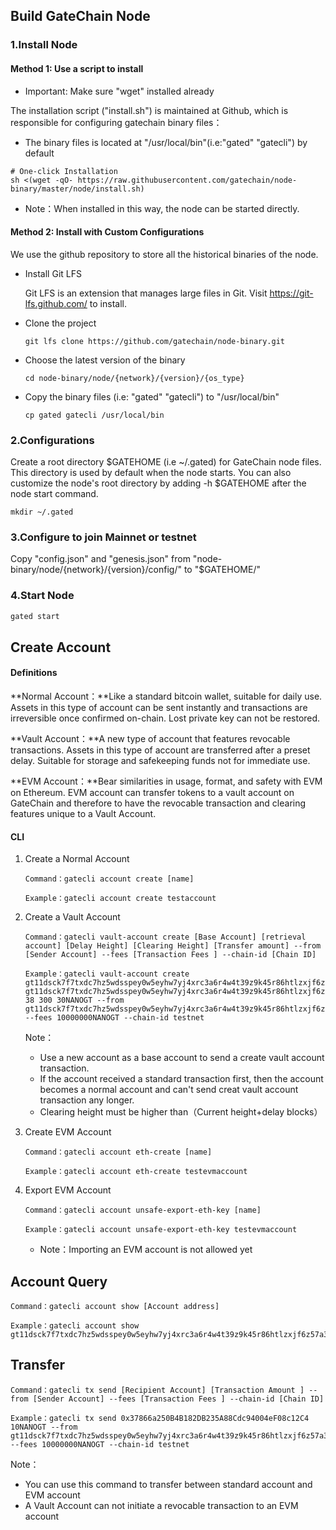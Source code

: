 
## Build GateChain Node

### 1.Install Node

#### Method 1: Use a script to install

* Important: Make sure "wget" installed already

The installation script ("install.sh") is maintained at Github, which is responsible for configuring gatechain binary files：

* The binary files is located at "/usr/local/bin"(i.e:"gated" "gatecli") by default

```
# One-click Installation
sh <(wget -qO- https://raw.githubusercontent.com/gatechain/node-binary/master/node/install.sh)
```

* Note：When installed in this way, the node can be started directly.

#### Method 2: Install with Custom Configurations

We use the github repository to store all the historical binaries of the node.

* Install Git LFS

  Git LFS is an extension that manages large files in Git. Visit https://git-lfs.github.com/ to install.

* Clone the project
	
	```
	git lfs clone https://github.com/gatechain/node-binary.git
	```
* Choose the latest version of the binary

	```
	cd node-binary/node/{network}/{version}/{os_type}
	```
* Copy the binary files (i.e: "gated" "gatecli") to "/usr/local/bin"
	
	```
	cp gated gatecli /usr/local/bin
	```


### 2.Configurations 

Create a root directory $GATEHOME (i.e ~/.gated) for GateChain node files. This directory is used by default when the node starts. You can also customize the node's root directory by adding  -h $GATEHOME after the node start command.

```
mkdir ~/.gated
```


### 3.Configure to join Mainnet or testnet

Copy "config.json" and "genesis.json" from "node-binary/node/{network}/{version}/config/" to "$GATEHOME/"


### 4.Start Node

```bash
gated start
```


## Create Account

#### Definitions

**Normal Account：**Like a standard bitcoin wallet, suitable for daily use. Assets in this type of account can be sent instantly and transactions are irreversible once confirmed on-chain. Lost private key can not be restored.

**Vault Account：**A new type of account that features revocable transactions. Assets in this type of account are transferred after a preset delay. Suitable for storage and safekeeping funds not for immediate use.

**EVM Account：**Bear similarities in usage, format, and safety with EVM on Ethereum. EVM account can transfer tokens to a vault account on GateChain and therefore to have the revocable transaction and clearing features unique to a Vault Account.


#### CLI

1. Create a Normal Account
	
	```
	Command：gatecli account create [name]
	
	Example：gatecli account create testaccount
	
	```
2. Create a Vault Account
	
	```
	Command：gatecli vault-account create [Base Account] [retrieval  account] [Delay Height] [Clearing Height] [Transfer amount] --from [Sender Account] --fees [Transaction Fees ] --chain-id [Chain ID]
	
	Example：gatecli vault-account create gt11dsck7f7txdc7hz5wdsspey0w5eyhw7yj4xrc3a6r4w4t39z9k45r86htlzxjf6z57an2r7 gt11dsck7f7txdc7hz5wdsspey0w5eyhw7yj4xrc3a6r4w4t39z9k45r86htlzxjf6z57a3457 38 300 30NANOGT --from gt11dsck7f7txdc7hz5wdsspey0w5eyhw7yj4xrc3a6r4w4t39z9k45r86htlzxjf6z57a3457 --fees 10000000NANOGT --chain-id testnet
	
	```
	Note：

	* Use a new account as a base account to send a create vault account transaction.
	* If the account received a standard transaction first, then the account becomes a normal account and can't send creat vault account transaction any longer. 
	* Clearing height must be higher than（Current height+delay blocks）

3. Create EVM Account

	```
	Command：gatecli account eth-create [name]
	
	Example：gatecli account eth-create testevmaccount
	
	```

4. Export EVM Account

	```
	Command：gatecli account unsafe-export-eth-key [name]
	
	Example：gatecli account unsafe-export-eth-key testevmaccount
	
	```

	* Note：Importing an EVM account is not allowed yet


## Account Query

```
Command：gatecli account show [Account address]

Example：gatecli account show gt11dsck7f7txdc7hz5wdsspey0w5eyhw7yj4xrc3a6r4w4t39z9k45r86htlzxjf6z57a3457

```

## Transfer

```
Command：gatecli tx send [Recipient Account] [Transaction Amount ] --from [Sender Account] --fees [Transaction Fees ] --chain-id [Chain ID]

Example：gatecli tx send 0x37866a250B4B182DB235A88Cdc94004eF08c12C4 10NANOGT --from gt11dsck7f7txdc7hz5wdsspey0w5eyhw7yj4xrc3a6r4w4t39z9k45r86htlzxjf6z57a3457 --fees 10000000NANOGT --chain-id testnet

```

Note：

* You can use this command to transfer between standard account and EVM account
* A Vault Account can not initiate a revocable transaction to an EVM account



